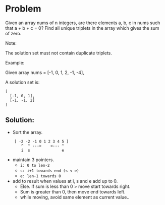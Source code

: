 # Problem

Given an array nums of n integers, are there elements a, b, c in nums such that a + b + c = 0? Find all unique triplets in the array which gives the sum of zero.

Note:

The solution set must not contain duplicate triplets.

Example:

Given array nums = [-1, 0, 1, 2, -1, -4],

A solution set is:
```
[
  [-1, 0, 1],
  [-1, -1, 2]
]
```
## Solution:
- Sort the array. 
```
    [ -2 -2 -1 0 1 2 3 4 5 ]
       ^  ^ --->    <--- ^
       i  s              e
```
- maintain 3 pointers. 
	- `i: 0 to len-2 `
	- `s: i+1 towards end (s < e)`
	- `e: len-1 towards 0`
- add to result when values at i, s and e add up to 0. 
	- Else. If sum is less than 0 > move start towards right. 
	- Sum is greater than 0, then move end towards left. 
	- while moving, avoid same element as current value..

